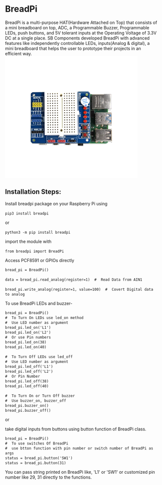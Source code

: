 # BreadPi
BreadPi is a multi-purpose HAT(Hardware Attached on Top) that consists of a mini breadboard on top, ADC, a Programmable Buzzer, Programmable LEDs, push buttons, and 5V tolerant inputs at the Operating Voltage of 3.3V DC at a single place. SB Components developed BreadPi with advanced features like independently controllable LEDs, inputs(Analog & digital), a mini breadboard that helps the user to prototype their projects in an efficient way. 
<img src="Schematic/breadpi.png" witdth="400" height="400">

## Installation Steps:

Install breadpi package on your Raspberry Pi using

`pip3 install breadpi`

or

`python3 -m pip install breadpi`


import the module with 

`from breadpi import BreadPi`


Access PCF8591 or GPIOs directly

```
bread_pi = BreadPi()

data = bread_pi.read_analog(register=1)  #  Read Data from AIN1

bread_pi.write_analog(register=1, value=100)  #  Covert Digital data to analog
```

To use BreadPi LEDs and buzzer- 
```
bread_pi = BreadPi()
#  To Turn On LEDs use led_on method
#  Use LED number as argument 
bread_pi.led_on('L1')
bread_pi.led_on('L2')
#  Or use Pin numbers
bread_pi.led_on(38)
bread_pi.led_on(40)

#  To Turn Off LEDs use led_off 
#  Use LED number as argument
bread_pi.led_off('L1')
bread_pi.led_off('L2')
#  Or Pin Number
bread_pi.led_off(38)
bread_pi.led_off(40)

#  To Turn On or Turn Off buzzer
#  Use buzzer_on, buzzer_off
bread_pi.buzzer_on()
bread_pi.buzzer_off()

```

or 

take digital inputs from buttons using button function of BreadPi class.

```
bread_pi = BreadPi()
#  To use switches Of BreadPi
#  use btton function with pin number or switch number of BreadPi as args
status = bread_pi.button('SW1')
status = bread_pi.button(31)

```


You can pass string printed on BreadPi like, 'L1' or 'SW1' or customized pin number like 29, 31 directly to the functions. 
